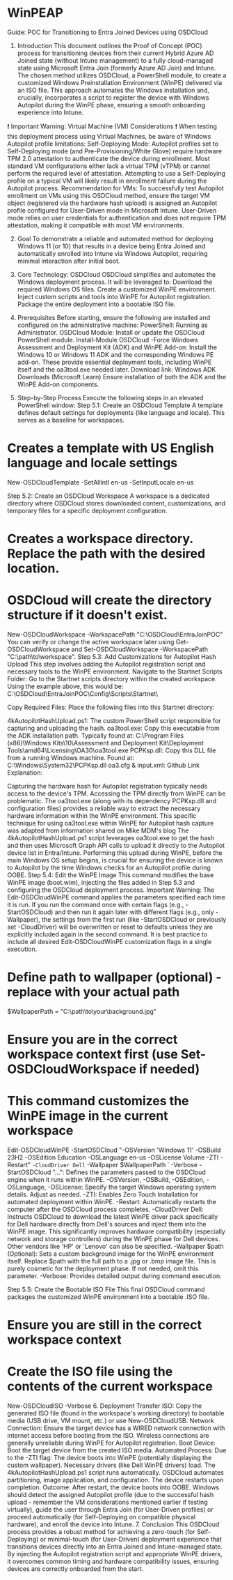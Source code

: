 # WinPEAP

Guide: POC for Transitioning to Entra Joined Devices using OSDCloud
1. Introduction
This document outlines the Proof of Concept (POC) process for transitioning devices from their current Hybrid Azure AD Joined state (without Intune management) to a fully cloud-managed state using Microsoft Entra Join (formerly Azure AD Join) and Intune.
The chosen method utilizes OSDCloud, a PowerShell module, to create a customized Windows Preinstallation Environment (WinPE) delivered via an ISO file. This approach automates the Windows installation and, crucially, incorporates a script to register the device with Windows Autopilot during the WinPE phase, ensuring a smooth onboarding experience into Intune.

❗️ Important Warning: Virtual Machine (VM) Considerations ❗️
When testing this deployment process using Virtual Machines, be aware of Windows Autopilot profile limitations:
Self-Deploying Mode: Autopilot profiles set to Self-Deploying mode (and Pre-Provisioning/White Glove) require hardware TPM 2.0 attestation to authenticate the device during enrollment. Most standard VM configurations either lack a virtual TPM (vTPM) or cannot perform the required level of attestation. Attempting to use a Self-Deploying profile on a typical VM will likely result in enrollment failure during the Autopilot process.
Recommendation for VMs: To successfully test Autopilot enrollment on VMs using this OSDCloud method, ensure the target VM object (registered via the hardware hash upload) is assigned an Autopilot profile configured for User-Driven mode in Microsoft Intune. User-Driven mode relies on user credentials for authentication and does not require TPM attestation, making it compatible with most VM environments.

2. Goal
To demonstrate a reliable and automated method for deploying Windows 11 (or 10) that results in a device being Entra Joined and automatically enrolled into Intune via Windows Autopilot, requiring minimal interaction after initial boot.


3. Core Technology: OSDCloud
OSDCloud simplifies and automates the Windows deployment process. It will be leveraged to:
Download the required Windows OS files.
Create a customized WinPE environment.
Inject custom scripts and tools into WinPE for Autopilot registration.
Package the entire deployment into a bootable ISO file.
4. Prerequisites
Before starting, ensure the following are installed and configured on the administrative machine:
PowerShell: Running as Administrator.
OSDCloud Module: Install or update the OSDCloud PowerShell module.
Install-Module OSDCloud -Force
Windows Assessment and Deployment Kit (ADK) and WinPE Add-on: Install the Windows 10 or Windows 11 ADK and the corresponding Windows PE add-on. These provide essential deployment tools, including WinPE itself and the oa3tool.exe needed later.
Download link: Windows ADK Downloads (Microsoft Learn)
Ensure installation of both the ADK and the WinPE Add-on components.







5. Step-by-Step Process
Execute the following steps in an elevated PowerShell window:
Step 5.1: Create an OSDCloud Template
A template defines default settings for deployments (like language and locale). This serves as a baseline for workspaces.
# Creates a template with US English language and locale settings
New-OSDCloudTemplate -SetAllIntl en-us -SetInputLocale en-us

Step 5.2: Create an OSDCloud Workspace
A workspace is a dedicated directory where OSDCloud stores downloaded content, customizations, and temporary files for a specific deployment configuration.
# Creates a workspace directory. Replace the path with the desired location.
# OSDCloud will create the directory structure if it doesn't exist.
New-OSDCloudWorkspace -WorkspacePath "C:\OSDCloud\EntraJoinPOC"
You can verify or change the active workspace later using Get-OSDCloudWorkspace and Set-OSDCloudWorkspace -WorkspacePath "C:\path\to\workspace".
Step 5.3: Add Customizations for Autopilot Hash Upload
This step involves adding the Autopilot registration script and necessary tools to the WinPE environment.
Navigate to the Startnet Scripts Folder: Go to the Startnet scripts directory within the created workspace. Using the example above, this would be: C:\OSDCloud\EntraJoinPOC\Config\Scripts\Startnet\


Copy Required Files: Place the following files into this Startnet directory:


4kAutopilotHashUpload.ps1: The custom PowerShell script responsible for capturing and uploading the hash.
oa3tool.exe: Copy this executable from the ADK installation path. Typically found at: C:\Program Files (x86)\Windows Kits\10\Assessment and Deployment Kit\Deployment Tools\amd64\Licensing\OA30\oa3tool.exe
PCPKsp.dll: Copy this DLL file from a running Windows machine. Found at: C:\Windows\System32\PCPKsp.dll
oa3.cfg & input.xml: Github Link
Explanation:


Capturing the hardware hash for Autopilot registration typically needs access to the device's TPM. Accessing the TPM directly from WinPE can be problematic.
The oa3tool.exe (along with its dependency PCPKsp.dll and configuration files) provides a reliable way to extract the necessary hardware information within the WinPE environment. This specific technique for using oa3tool.exe within WinPE for Autopilot hash capture was adapted from information shared on Mike MDM's blog
The 4kAutopilotHashUpload.ps1 script leverages oa3tool.exe to get the hash and then uses Microsoft Graph API calls to upload it directly to the Autopilot device list in Entra/Intune.
Performing this upload during WinPE, before the main Windows OS setup begins, is crucial for ensuring the device is known to Autopilot by the time Windows checks for an Autopilot profile during OOBE.
Step 5.4: Edit the WinPE Image
This command modifies the base WinPE image (boot.wim), injecting the files added in Step 5.3 and configuring the OSDCloud deployment process.
Important Warning: The Edit-OSDCloudWinPE command applies the parameters specified each time it is run. If you run the command once with certain flags (e.g., -StartOSDCloud) and then run it again later with different flags (e.g., only -Wallpaper), the settings from the first run (like -StartOSDCloud or previously set -CloudDriver) will be overwritten or reset to defaults unless they are explicitly included again in the second command. It is best practice to include all desired Edit-OSDCloudWinPE customization flags in a single execution.


# Define path to wallpaper (optional) - replace with your actual path
$WallpaperPath = "C:\path\to\your\background.jpg"

# Ensure you are in the correct workspace context first (use Set-OSDCloudWorkspace if needed)
# This command customizes the WinPE image in the current workspace
Edit-OSDCloudWinPE -StartOSDCloud "-OSVersion 'Windows 11' -OSBuild 23H2 -OSEdition Education -OSLanguage en-us -OSLicense Volume -ZTI -Restart" `
                   -CloudDriver Dell `
                   -Wallpaper $WallpaperPath `
                   -Verbose
-StartOSDCloud "...": Defines the parameters passed to the OSDCloud engine when it runs within WinPE.
-OSVersion, -OSBuild, -OSEdition, -OSLanguage, -OSLicense: Specify the target Windows operating system details. Adjust as needed.
-ZTI: Enables Zero Touch Installation for automated deployment within WinPE.
-Restart: Automatically restarts the computer after the OSDCloud process completes.
-CloudDriver Dell: Instructs OSDCloud to download the latest WinPE driver pack specifically for Dell hardware directly from Dell's sources and inject them into the WinPE image. This significantly improves hardware compatibility (especially network and storage controllers) during the WinPE phase for Dell devices. Other vendors like 'HP' or 'Lenovo' can also be specified.
-Wallpaper $path (Optional): Sets a custom background image for the WinPE environment itself. Replace $path with the full path to a .jpg or .bmp image file. This is purely cosmetic for the deployment phase. If not needed, omit this parameter.
-Verbose: Provides detailed output during command execution.



Step 5.5: Create the Bootable ISO File
This final OSDCloud command packages the customized WinPE environment into a bootable .ISO file.
# Ensure you are still in the correct workspace context
# Create the ISO file using the contents of the current workspace
New-OSDCloudISO -Verbose
6. Deployment
Transfer ISO: Copy the generated ISO file (found in the workspace's working directory) to bootable media (USB drive, VM mount, etc.) or use New-OSDCloudUSB.
Network Connection: Ensure the target device has a WIRED network connection with internet access before booting from the ISO. Wireless connections are generally unreliable during WinPE for Autopilot registration.
Boot Device: Boot the target device from the created ISO media.
Automated Process: Due to the -ZTI flag:
The device boots into WinPE (potentially displaying the custom wallpaper).
Necessary drivers (like Dell WinPE drivers) load.
The 4kAutopilotHashUpload.ps1 script runs automatically.
OSDCloud automates partitioning, image application, and configuration.
The device restarts upon completion.
Outcome: After restart, the device boots into OOBE. Windows should detect the assigned Autopilot profile (due to the successful hash upload - remember the VM considerations mentioned earlier if testing virtually), guide the user through Entra Join (for User-Driven profiles) or proceed automatically (for Self-Deploying on compatible physical hardware), and enroll the device into Intune.
7. Conclusion
This OSDCloud process provides a robust method for achieving a zero-touch (for Self-Deploying) or minimal-touch (for User-Driven) deployment experience that transitions devices directly into an Entra Joined and Intune-managed state. By injecting the Autopilot registration script and appropriate WinPE drivers, it overcomes common timing and hardware compatibility issues, ensuring devices are correctly onboarded from the start. 
